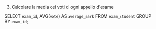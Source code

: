 3. Calcolare la media dei voti di ogni appello d'esame

SELECT `exam_id`, AVG(`vote`) AS `average_mark` FROM `exam_student` GROUP BY `exam_id`;